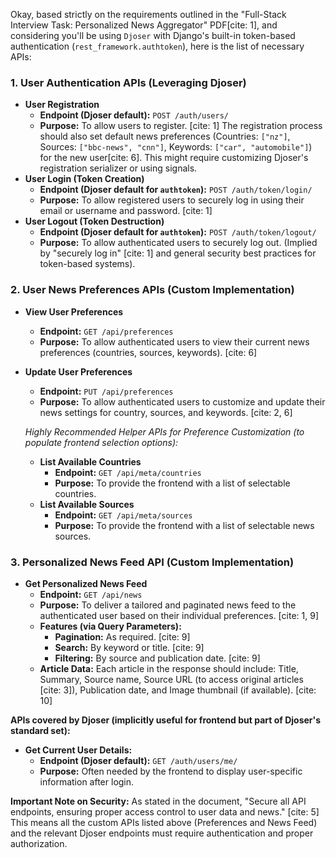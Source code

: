 Okay, based strictly on the requirements outlined in the "Full-Stack Interview Task: Personalized News Aggregator" PDF[cite: 1], and considering you'll be using `Djoser` with Django's built-in token-based authentication (`rest_framework.authtoken`), here is the list of necessary APIs:

### 1. User Authentication APIs (Leveraging Djoser)

* **User Registration**
    * **Endpoint (Djoser default):** `POST /auth/users/`
    * **Purpose:** To allow users to register. [cite: 1] The registration process should also set default news preferences (Countries: `["nz"]`, Sources: `["bbc-news", "cnn"]`, Keywords: `["car", "automobile"]`) for the new user[cite: 6]. This might require customizing Djoser's registration serializer or using signals.
* **User Login (Token Creation)**
    * **Endpoint (Djoser default for `authtoken`):** `POST /auth/token/login/`
    * **Purpose:** To allow registered users to securely log in using their email or username and password. [cite: 1]
* **User Logout (Token Destruction)**
    * **Endpoint (Djoser default for `authtoken`):** `POST /auth/token/logout/`
    * **Purpose:** To allow authenticated users to securely log out. (Implied by "securely log in" [cite: 1] and general security best practices for token-based systems).

### 2. User News Preferences APIs (Custom Implementation)

* **View User Preferences**
    * **Endpoint:** `GET /api/preferences`
    * **Purpose:** To allow authenticated users to view their current news preferences (countries, sources, keywords). [cite: 6]
* **Update User Preferences**
    * **Endpoint:** `PUT /api/preferences`
    * **Purpose:** To allow authenticated users to customize and update their news settings for country, sources, and keywords. [cite: 2, 6]

    *Highly Recommended Helper APIs for Preference Customization (to populate frontend selection options):*
    * **List Available Countries**
        * **Endpoint:** `GET /api/meta/countries`
        * **Purpose:** To provide the frontend with a list of selectable countries.
    * **List Available Sources**
        * **Endpoint:** `GET /api/meta/sources`
        * **Purpose:** To provide the frontend with a list of selectable news sources.

### 3. Personalized News Feed API (Custom Implementation)

* **Get Personalized News Feed**
    * **Endpoint:** `GET /api/news`
    * **Purpose:** To deliver a tailored and paginated news feed to the authenticated user based on their individual preferences. [cite: 1, 9]
    * **Features (via Query Parameters):**
        * **Pagination:** As required. [cite: 9]
        * **Search:** By keyword or title. [cite: 9]
        * **Filtering:** By source and publication date. [cite: 9]
    * **Article Data:** Each article in the response should include: Title, Summary, Source name, Source URL (to access original articles [cite: 3]), Publication date, and Image thumbnail (if available). [cite: 10]

**APIs covered by Djoser (implicitly useful for frontend but part of Djoser's standard set):**

* **Get Current User Details:**
    * **Endpoint (Djoser default):** `GET /auth/users/me/`
    * **Purpose:** Often needed by the frontend to display user-specific information after login.

**Important Note on Security:**
As stated in the document, "Secure all API endpoints, ensuring proper access control to user data and news." [cite: 5] This means all the custom APIs listed above (Preferences and News Feed) and the relevant Djoser endpoints must require authentication and proper authorization.